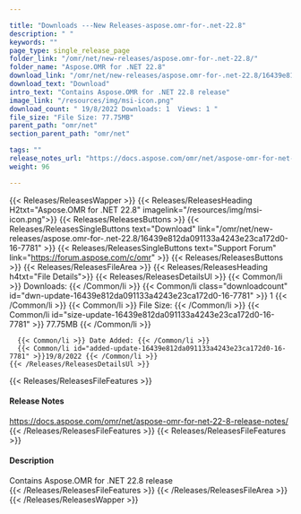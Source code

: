 ```yaml
---

title: "Downloads ---New Releases-aspose.omr-for-.net-22.8"
description: " "
keywords: ""
page_type: single_release_page
folder_link: "/omr/net/new-releases/aspose.omr-for-.net-22.8/"
folder_name: "Aspose.OMR for .NET 22.8"
download_link: "/omr/net/new-releases/aspose.omr-for-.net-22.8/16439e812da091133a4243e23ca172d0-16-7781"
download_text: "Download"
intro_text: "Contains Aspose.OMR for .NET 22.8 release"
image_link: "/resources/img/msi-icon.png"
download_count: " 19/8/2022 Downloads: 1  Views: 1 "
file_size: "File Size: 77.75MB"
parent_path: "omr/net"
section_parent_path: "omr/net"

tags: ""
release_notes_url: "https://docs.aspose.com/omr/net/aspose-omr-for-net-22-8-release-notes/"
weight: 96

---
```


{{< Releases/ReleasesWapper >}}
  {{< Releases/ReleasesHeading H2txt="Aspose.OMR for .NET 22.8" imagelink="/resources/img/msi-icon.png">}}
  {{< Releases/ReleasesButtons >}}
    {{< Releases/ReleasesSingleButtons text="Download" link="/omr/net/new-releases/aspose.omr-for-.net-22.8/16439e812da091133a4243e23ca172d0-16-7781" >}}
    {{< Releases/ReleasesSingleButtons text="Support Forum" link="https://forum.aspose.com/c/omr" >}}
  {{< Releases/ReleasesButtons >}}
  {{< Releases/ReleasesFileArea >}}
    {{< Releases/ReleasesHeading h4txt="File Details">}}
    {{< Releases/ReleasesDetailsUl >}}
      {{< Common/li >}} Downloads: {{< /Common/li >}}
      {{< Common/li class="downloadcount" id="dwn-update-16439e812da091133a4243e23ca172d0-16-7781" >}} 1 {{< /Common/li >}}
      {{< Common/li >}} File Size: {{< /Common/li >}}
      {{< Common/li id="size-update-16439e812da091133a4243e23ca172d0-16-7781" >}} 77.75MB {{< /Common/li >}}

      {{< Common/li >}} Date Added: {{< /Common/li >}}
      {{< Common/li id="added-update-16439e812da091133a4243e23ca172d0-16-7781" >}}19/8/2022 {{< /Common/li >}}
    {{< /Releases/ReleasesDetailsUl >}}

  {{< Releases/ReleasesFileFeatures >}}
      <h4>Release Notes</h4><div><a href='https://docs.aspose.com/omr/net/aspose-omr-for-net-22-8-release-notes/'>https://docs.aspose.com/omr/net/aspose-omr-for-net-22-8-release-notes/</a></div>
  {{< /Releases/ReleasesFileFeatures >}}
  {{< Releases/ReleasesFileFeatures >}}
      <h4>Description</h4><div class="HTMLDescription">Contains Aspose.OMR for .NET 22.8 release</div>
  {{< /Releases/ReleasesFileFeatures >}}
 {{< /Releases/ReleasesFileArea >}}
{{< /Releases/ReleasesWapper >}}


